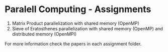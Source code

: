 # Paralell Computing - Assignments

1. Matrix Product parallelization with shared memory (OpenMP)
2. Sieve of Eratosthenes parallelization with shared memory (OpenMP) and distributed memory (OpenMPI)

For more information check the papers in each assignment folder.
